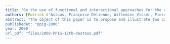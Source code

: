 ```yaml
---
title: "On the use of functional and interactional approaches for the analysis of technical review meetings"
authors: [Patrick d'Astous, Françoise Détienne, Willemien Visser, Pierre N. Robillard]
abstract: "The object of this paper is to propose and illustrate two complementary approaches to analyse team design activities: a functional and an interactional approach. The functional approach examines how collective design proceeds from the viewpoint of actions and objects. The analyses conducted under the interactional approach concern argumentation and participant roles (and their interaction). Both of these approaches are illustrated by a study of technical review meetings of a software development project. Implications of our results for tools are discussed."
publishedAt: "ppig-2000"
year: 2000
url_pdf: "files/2000-PPIG-12th-dastous.pdf"
---
```

